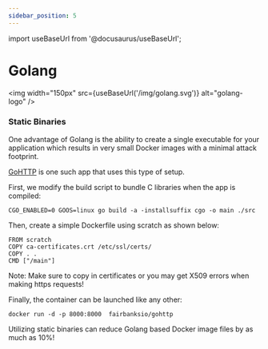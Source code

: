 ```yaml
---
sidebar_position: 5
---
```


import useBaseUrl from '@docusaurus/useBaseUrl';

# Golang

<p align="center">

  <img width="150px" src={useBaseUrl('/img/golang.svg')} alt="golang-logo"  />

</p>

### Static Binaries

One advantage of Golang is the ability to create a single executable for your application which results in very small Docker images with a minimal attack footprint.

[GoHTTP](https://github.com/Fairbanks-io/GoHTTP) is one such app that uses this type of setup.

First, we modify the build script to bundle C libraries when the app is compiled:
```
CGO_ENABLED=0 GOOS=linux go build -a -installsuffix cgo -o main ./src
```

Then, create a simple Dockerfile using scratch as shown below:
```
FROM scratch
COPY ca-certificates.crt /etc/ssl/certs/
COPY . .
CMD ["/main"]
```

Note: Make sure to copy in certificates or you may get X509 errors when making https requests!

Finally, the container can be launched like any other:
```
docker run -d -p 8000:8000  fairbanksio/gohttp
```

Utilizing static binaries can reduce Golang based Docker image files by as much as 10%!
